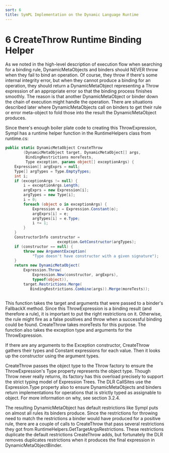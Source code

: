```yaml
---
sort: 6
title: SymPL Implementation on the Dynamic Language Runtime
---
```


# 6 CreateThrow Runtime Binding Helper

As we noted in the high-level description of execution flow when searching for a binding rule, DynamicMetaObjects and binders should NEVER throw when they fail to bind an operation. Of course, they throw if there's some internal integrity error, but when they cannot produce a binding for an operation, they should return a DynamicMetaObject representing a Throw expression of an appropriate error so that the binding process finishes smoothly. The reason is that another DynamicMetaObject or binder down the chain of execution might handle the operation. There are situations described later where DynamicMetaObjects call on binders to get their rule or error meta-object to fold those into the result the DynamicMetaObject produces.

Since there's enough boiler plate code to creating this ThrowExpression, Sympl has a runtime helper function in the RuntimeHelpers class from runtime.cs:

``` csharp
public static DynamicMetaObject CreateThrow
        (DynamicMetaObject target, DynamicMetaObject[] args,
         BindingRestrictions moreTests,
         Type exception, params object[] exceptionArgs) {
    Expression[] argExprs = null;
    Type[] argTypes = Type.EmptyTypes;
    int i;
    if (exceptionArgs != null) {
        i = exceptionArgs.Length;
        argExprs = new Expression[i];
        argTypes = new Type[i];
        i = 0;
        foreach (object o in exceptionArgs) {
            Expression e = Expression.Constant(o);
            argExprs[i] = e;
            argTypes[i] = e.Type;
            i += 1;
        }
    }
    ConstructorInfo constructor = 
                       exception.GetConstructor(argTypes);
    if (constructor == null) {
        throw new ArgumentException(
            "Type doesn't have constructor with a given signature");
    }
    return new DynamicMetaObject(
        Expression.Throw(
            Expression.New(constructor, argExprs),
            typeof(object)),
        target.Restrictions.Merge(
           BindingRestrictions.Combine(args)).Merge(moreTests));
    
```

This function takes the target and arguments that were passed to a binder's FallbackX method. Since this ThrowExpression is a binding result (and therefore a rule), it is important to put the right restrictions on it. Otherwise, the rule might fire as a false positives and throw when a successful binding could be found. CreateThrow takes moreTests for this purpose. The function also takes the exception type and arguments for the ThrowExpression.

If there are any arguments to the Exception constructor, CreateThrow gathers their types and Constant expressions for each value. Then it looks up the constructor using the argument types.

CreateThrow passes the object type to the Throw factory to ensure the ThrowExpression's Type property represents the object type. Though Throw never really returns, its factory has this overload precisely to support the strict typing model of Expression Trees. The DLR CallSites use the Expression.Type property also to ensure DynamicMetaObjects and binders return implementations for operations that is strictly typed as assignable to object. For more information on why, see section 3.2.4.

The resulting DynamicMetaObject has default restrictions like Sympl puts on almost all rules its binders produce. Since the restrictions for throwing need to match the restrictions a binder would have produced for a positive rule, there are a couple of calls to CreateThrow that pass several restrictions they got from RuntimeHelpers.GetTargetArgsRestrictions. These restrictions duplicate the default restrictions CreateThrow adds, but fortunately the DLR removes duplicates restrictions when it produces the final expression in DynamicMetaObjectBinder.
